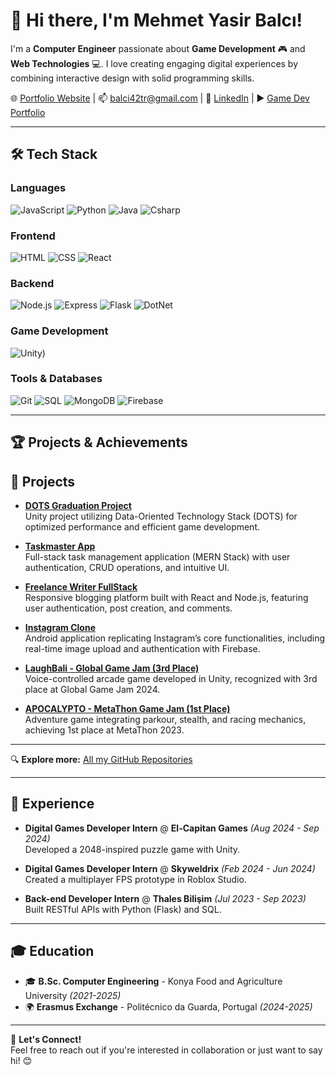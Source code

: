 # 👋 Hi there, I'm Mehmet Yasir Balcı!

I'm a **Computer Engineer** passionate about **Game Development** 🎮 and **Web Technologies** 💻. I love creating engaging digital experiences by combining interactive design with solid programming skills.

🌐 [Portfolio Website](https://yasirbalci.netlify.app/) | 📫 [balci42tr@gmail.com](mailto:balci42tr@gmail.com) | 💼 [LinkedIn](https://tr.linkedin.com/in/mehmet-yasir-balc%C4%B1-583b8b236) | ▶️ [Game Dev Portfolio](https://www.youtube.com/watch?v=xT5o5hoCSzE)

---

## 🛠️ Tech Stack

### Languages
![JavaScript](https://skillicons.dev/icons?i=js)
![Python](https://skillicons.dev/icons?i=python)
![Java](https://skillicons.dev/icons?i=java)
![Csharp](https://skillicons.dev/icons?i=cs)

### Frontend
![HTML](https://skillicons.dev/icons?i=html)
![CSS](https://skillicons.dev/icons?i=css)
![React](https://skillicons.dev/icons?i=react)

### Backend
![Node.js](https://skillicons.dev/icons?i=nodejs)
![Express](https://skillicons.dev/icons?i=express)
![Flask](https://skillicons.dev/icons?i=flask)
![DotNet](https://skillicons.dev/icons?i=dotnet)

### Game Development
![Unity](https://skillicons.dev/icons?i=unity,robloxstudio&theme=light))



### Tools & Databases
![Git](https://skillicons.dev/icons?i=git)
![SQL](https://skillicons.dev/icons?i=mysql)
![MongoDB](https://skillicons.dev/icons?i=mongodb)
![Firebase](https://skillicons.dev/icons?i=firebase)

---

## 🏆 Projects & Achievements

## 🚀 Projects

- **[DOTS Graduation Project](https://github.com/PCopath/DOTS_GraduationProject)**  
  Unity project utilizing Data-Oriented Technology Stack (DOTS) for optimized performance and efficient game development.

- **[Taskmaster App](https://github.com/PCopath/taskmaster-app)**  
  Full-stack task management application (MERN Stack) with user authentication, CRUD operations, and intuitive UI.

- **[Freelance Writer FullStack](https://github.com/PCopath/Freelance-Writer-FullStack)**  
  Responsive blogging platform built with React and Node.js, featuring user authentication, post creation, and comments.

- **[Instagram Clone](https://github.com/PCopath/insta-clone-android-studio-firebase)**  
  Android application replicating Instagram’s core functionalities, including real-time image upload and authentication with Firebase.

- **[LaughBali - Global Game Jam (3rd Place)](https://github.com/PCopath/LaughBali)**  
  Voice-controlled arcade game developed in Unity, recognized with 3rd place at Global Game Jam 2024.

- **[APOCALYPTO - MetaThon Game Jam (1st Place)](https://github.com/PCopath/APOCALYPTO)**  
  Adventure game integrating parkour, stealth, and racing mechanics, achieving 1st place at MetaThon 2023.

---

🔍 **Explore more:** [All my GitHub Repositories](https://github.com/PCopath?tab=repositories)

---

## 💼 Experience

- **Digital Games Developer Intern** @ **El-Capitan Games** _(Aug 2024 - Sep 2024)_  
  Developed a 2048-inspired puzzle game with Unity.

- **Digital Games Developer Intern** @ **Skyweldrix** _(Feb 2024 - Jun 2024)_  
  Created a multiplayer FPS prototype in Roblox Studio.

- **Back-end Developer Intern** @ **Thales Bilişim** _(Jul 2023 - Sep 2023)_  
  Built RESTful APIs with Python (Flask) and SQL.

---

## 🎓 Education

- 🎓 **B.Sc. Computer Engineering** - Konya Food and Agriculture University _(2021-2025)_  
- 🌍 **Erasmus Exchange** - Politécnico da Guarda, Portugal _(2024-2025)_

---

📩 **Let's Connect!**  
Feel free to reach out if you're interested in collaboration or just want to say hi! 😊

